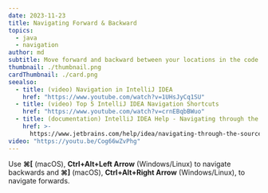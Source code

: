 ```yaml
---
date: 2023-11-23
title: Navigating Forward & Backward
topics:
  - java
  - navigation
author: md
subtitle: Move forward and backward between your locations in the code
thumbnail: ./thumbnail.png
cardThumbnail: ./card.png
seealso:
  - title: (video) Navigation in IntelliJ IDEA
    href: "https://www.youtube.com/watch?v=1UHsJyCq1SU"
  - title: (video) Top 5 IntelliJ IDEA Navigation Shortcuts
    href: "https://www.youtube.com/watch?v=crnEBqbBWuo"
  - title: (documentation) IntelliJ IDEA Help - Navigating through the source code
    href: >-
      https://www.jetbrains.com/help/idea/navigating-through-the-source-code.html
video: "https://youtu.be/Cog66wZvPhg"
---
```


Use **⌘[** (macOS), **Ctrl+Alt+Left Arrow** (Windows/Linux) to navigate backwards and **⌘]** (macOS), **Ctrl+Alt+Right Arrow** (Windows/Linux), to navigate forwards.
